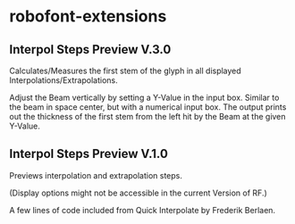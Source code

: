 robofont-extensions
===================
Interpol Steps Preview V.3.0
-----------------------------------------------
Calculates/Measures the first stem of the glyph in 
all displayed Interpolations/Extrapolations.

Adjust the Beam vertically by setting a Y-Value in the input box.
Similar to the beam in space center, but with a numerical input box.
The output prints out the thickness of the first stem from the left 
hit by the Beam at the given Y-Value.

Interpol Steps Preview V.1.0
-----------------------------------------------
Previews interpolation and extrapolation steps.

(Display options might not be accessible in the current Version of RF.)

A few lines of code included from Quick Interpolate by Frederik Berlaen.
